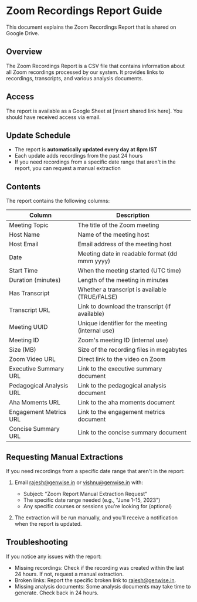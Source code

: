 # Zoom Recordings Report Guide

This document explains the Zoom Recordings Report that is shared on Google Drive.

## Overview

The Zoom Recordings Report is a CSV file that contains information about all Zoom recordings processed by our system. It provides links to recordings, transcripts, and various analysis documents.

## Access

The report is available as a Google Sheet at [insert shared link here]. You should have received access via email.

## Update Schedule

- The report is **automatically updated every day at 8pm IST**
- Each update adds recordings from the past 24 hours
- If you need recordings from a specific date range that aren't in the report, you can request a manual extraction

## Contents

The report contains the following columns:

| Column | Description |
|--------|-------------|
| Meeting Topic | The title of the Zoom meeting |
| Host Name | Name of the meeting host |
| Host Email | Email address of the meeting host |
| Date | Meeting date in readable format (dd mmm yyyy) |
| Start Time | When the meeting started (UTC time) |
| Duration (minutes) | Length of the meeting in minutes |
| Has Transcript | Whether a transcript is available (TRUE/FALSE) |
| Transcript URL | Link to download the transcript (if available) |
| Meeting UUID | Unique identifier for the meeting (internal use) |
| Meeting ID | Zoom's meeting ID (internal use) |
| Size (MB) | Size of the recording files in megabytes |
| Zoom Video URL | Direct link to the video on Zoom |
| Executive Summary URL | Link to the executive summary document |
| Pedagogical Analysis URL | Link to the pedagogical analysis document |
| Aha Moments URL | Link to the aha moments document |
| Engagement Metrics URL | Link to the engagement metrics document |
| Concise Summary URL | Link to the concise summary document |

## Requesting Manual Extractions

If you need recordings from a specific date range that aren't in the report:

1. Email rajesh@genwise.in or vishnu@genwise.in with:
   - Subject: "Zoom Report Manual Extraction Request"
   - The specific date range needed (e.g., "June 1-15, 2023")
   - Any specific courses or sessions you're looking for (optional)

2. The extraction will be run manually, and you'll receive a notification when the report is updated.

## Troubleshooting

If you notice any issues with the report:

- Missing recordings: Check if the recording was created within the last 24 hours. If not, request a manual extraction.
- Broken links: Report the specific broken link to rajesh@genwise.in.
- Missing analysis documents: Some analysis documents may take time to generate. Check back in 24 hours.
